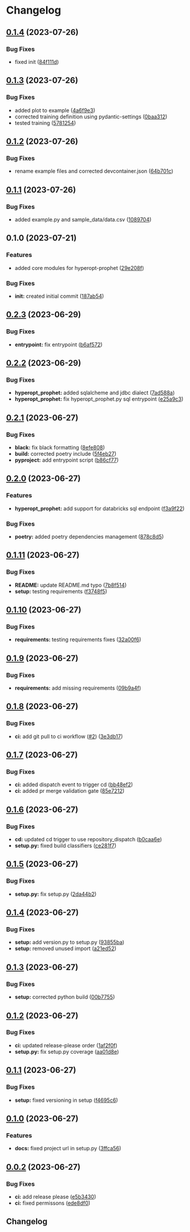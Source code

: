 # Changelog

## [0.1.4](https://github.com/Broomva/hyperopt_prophet/compare/v0.1.3...v0.1.4) (2023-07-26)


### Bug Fixes

* fixed init ([84f111d](https://github.com/Broomva/hyperopt_prophet/commit/84f111da82321656c3b10676c2454c10bda2aa61))

## [0.1.3](https://github.com/Broomva/hyperopt_prophet/compare/v0.1.2...v0.1.3) (2023-07-26)


### Bug Fixes

* added plot to example ([4a6f9e3](https://github.com/Broomva/hyperopt_prophet/commit/4a6f9e30b4c60399449dd65a636e69fa35747495))
* corrected training definition using pydantic-settings ([0baa312](https://github.com/Broomva/hyperopt_prophet/commit/0baa31240e930b1ebba2641b92fc3155dce4ac67))
* tested training ([5781254](https://github.com/Broomva/hyperopt_prophet/commit/5781254838a70bbce161e5c462814e72d3f91020))

## [0.1.2](https://github.com/Broomva/hyperopt_prophet/compare/v0.1.1...v0.1.2) (2023-07-26)


### Bug Fixes

* rename example files and corrected devcontainer.json ([64b701c](https://github.com/Broomva/hyperopt_prophet/commit/64b701c4959b5e353951607332c40ce1cf3898c2))

## [0.1.1](https://github.com/Broomva/hyperopt_prophet/compare/v0.1.0...v0.1.1) (2023-07-26)


### Bug Fixes

* added example.py and sample_data/data.csv ([1089704](https://github.com/Broomva/hyperopt_prophet/commit/1089704042fdf8aa66ce24437f6750154202b5ed))

## 0.1.0 (2023-07-21)


### Features

* added core modules for hyperopt-prophet ([29e208f](https://github.com/Broomva/hyperopt_prophet/commit/29e208f2c0bd7117506d5a9480058a09f09dbfc5))


### Bug Fixes

* **init:** created initial commit ([187ab54](https://github.com/Broomva/hyperopt_prophet/commit/187ab54ddcb0bce51351e58335e236a4bcd086a7))

## [0.2.3](https://github.com/Broomva/hyperopt_prophet/compare/v0.2.2...v0.2.3) (2023-06-29)


### Bug Fixes

* **entrypoint:** fix entrypoint ([b6af572](https://github.com/Broomva/hyperopt_prophet/commit/b6af572602dea33855bce2f7571846e8f7717132))

## [0.2.2](https://github.com/Broomva/hyperopt_prophet/compare/v0.2.1...v0.2.2) (2023-06-29)


### Bug Fixes

* **hyperopt_prophet:** added sqlalcheme and jdbc dialect ([7ad588a](https://github.com/Broomva/hyperopt_prophet/commit/7ad588aa82e05d4857ac4a8f1d51622198ddeb46))
* **hyperopt_prophet:** fix hyperopt_prophet.py sql entrypoint ([e25a9c3](https://github.com/Broomva/hyperopt_prophet/commit/e25a9c32b6f7e03b275e3126b406f69c0c43ef98))

## [0.2.1](https://github.com/Broomva/hyperopt_prophet/compare/v0.2.0...v0.2.1) (2023-06-27)


### Bug Fixes

* **black:** fix black formatting ([8efe808](https://github.com/Broomva/hyperopt_prophet/commit/8efe8089c311a28dcedfcd5d919eaa09c02839a0))
* **build:** corrected poetry include ([5f4eb27](https://github.com/Broomva/hyperopt_prophet/commit/5f4eb277bfe9f5af24a8badfe90c77551fce449d))
* **pyproject:** add entrypoint script ([b86cf77](https://github.com/Broomva/hyperopt_prophet/commit/b86cf770dabf2393e6fee76a2fbce4bd5d02fae1))

## [0.2.0](https://github.com/Broomva/hyperopt_prophet/compare/v0.1.11...v0.2.0) (2023-06-27)


### Features

* **hyperopt_prophet:** add support for databricks sql endpoint ([f3a9f22](https://github.com/Broomva/hyperopt_prophet/commit/f3a9f2267a6c2925aa9b8b9d849ef51a1ec8e407))


### Bug Fixes

* **poetry:** added poetry dependencies management ([878c8d5](https://github.com/Broomva/hyperopt_prophet/commit/878c8d53e4a3a8a07fe5d329e55d8efa04fdff2a))

## [0.1.11](https://github.com/Broomva/hyperopt_prophet/compare/v0.1.10...v0.1.11) (2023-06-27)


### Bug Fixes

* **README:** update README.md typo ([7b8f514](https://github.com/Broomva/hyperopt_prophet/commit/7b8f514d4ba4647a39fbe9f371892b4eeca75b5c))
* **setup:** testing requirements ([f3748f5](https://github.com/Broomva/hyperopt_prophet/commit/f3748f5ff2de63eb7f305b48ec74a0341b84b4bf))

## [0.1.10](https://github.com/Broomva/hyperopt_prophet/compare/v0.1.9...v0.1.10) (2023-06-27)


### Bug Fixes

* **requirements:** testing requirements fixes ([32a00f6](https://github.com/Broomva/hyperopt_prophet/commit/32a00f685261ff4d449417f2c19c449591bc047b))

## [0.1.9](https://github.com/Broomva/hyperopt_prophet/compare/v0.1.8...v0.1.9) (2023-06-27)


### Bug Fixes

* **requirements:** add missing requirements ([09b9a4f](https://github.com/Broomva/hyperopt_prophet/commit/09b9a4fda460bed158378e588b3b497b30bfc2ff))

## [0.1.8](https://github.com/Broomva/hyperopt_prophet/compare/v0.1.7...v0.1.8) (2023-06-27)


### Bug Fixes

* **ci:** add git pull to ci workflow ([#2](https://github.com/Broomva/hyperopt_prophet/issues/2)) ([3e3db17](https://github.com/Broomva/hyperopt_prophet/commit/3e3db17778e47a009b635ebc91d9904374819287))

## [0.1.7](https://github.com/Broomva/hyperopt_prophet/compare/v0.1.6...v0.1.7) (2023-06-27)


### Bug Fixes

* **ci:** added dispatch event to trigger cd ([bb48ef2](https://github.com/Broomva/hyperopt_prophet/commit/bb48ef2159e0151daf545ad68714b9cef09ec767))
* **ci:** added pr merge validation gate ([85e7212](https://github.com/Broomva/hyperopt_prophet/commit/85e72128d5521ed17716a3fde3f96c506c729fe5))

## [0.1.6](https://github.com/Broomva/hyperopt_prophet/compare/v0.1.5...v0.1.6) (2023-06-27)


### Bug Fixes

* **cd:** updated cd trigger to use repository_dispatch ([b0caa6e](https://github.com/Broomva/hyperopt_prophet/commit/b0caa6ee2e0c8ab2642d5633978601c7b252d1e7))
* **setup.py:** fixed build classifiers ([ce281f7](https://github.com/Broomva/hyperopt_prophet/commit/ce281f738400806cabbdb535d87e4ef3a4b08240))

## [0.1.5](https://github.com/Broomva/hyperopt_prophet/compare/v0.1.4...v0.1.5) (2023-06-27)


### Bug Fixes

* **setup.py:** fix setup.py ([2da44b2](https://github.com/Broomva/hyperopt_prophet/commit/2da44b23ff81575461170e7be427954da7786bd6))

## [0.1.4](https://github.com/Broomva/hyperopt_prophet/compare/v0.1.3...v0.1.4) (2023-06-27)


### Bug Fixes

* **setup:** add version.py to setup.py ([93855ba](https://github.com/Broomva/hyperopt_prophet/commit/93855ba11a96fded368421952a2f1192f25da717))
* **setup:** removed unused import ([a21ed52](https://github.com/Broomva/hyperopt_prophet/commit/a21ed529a35cafc40adbd543a6fa05ffc6751506))

## [0.1.3](https://github.com/Broomva/hyperopt_prophet/compare/v0.1.2...v0.1.3) (2023-06-27)


### Bug Fixes

* **setup:** corrected python build ([00b7755](https://github.com/Broomva/hyperopt_prophet/commit/00b77550a16f5bf0520608c80158f08e98c27ef3))

## [0.1.2](https://github.com/Broomva/hyperopt_prophet/compare/v0.1.1...v0.1.2) (2023-06-27)


### Bug Fixes

* **ci:** updated release-please order ([1af2f0f](https://github.com/Broomva/hyperopt_prophet/commit/1af2f0fe1bfb94204a145cdb7931ed8e2299ecaa))
* **setup.py:** fix setup.py coverage ([aa01d8e](https://github.com/Broomva/hyperopt_prophet/commit/aa01d8ea97be486b634470b8454efef42c8f3690))

## [0.1.1](https://github.com/Broomva/hyperopt_prophet/compare/v0.1.0...v0.1.1) (2023-06-27)


### Bug Fixes

* **setup:** fixed versioning in setup ([f4695c6](https://github.com/Broomva/hyperopt_prophet/commit/f4695c6cc433c10e4454c0604619382efc00161d))

## [0.1.0](https://github.com/Broomva/hyperopt_prophet/compare/v0.0.2...v0.1.0) (2023-06-27)


### Features

* **docs:** fixed project url in setup.py ([3ffca56](https://github.com/Broomva/hyperopt_prophet/commit/3ffca561b84011f7f5035b45546151f3b9e1b8c9))

## [0.0.2](https://github.com/Broomva/hyperopt_prophet/compare/0.0.1...v0.0.2) (2023-06-27)


### Bug Fixes

* **ci:** add release please ([e5b3430](https://github.com/Broomva/hyperopt_prophet/commit/e5b3430bb5c2c90b6fb23a26cbcdd75dd9d3eacf))
* **ci:** fixed permissons ([ede8df0](https://github.com/Broomva/hyperopt_prophet/commit/ede8df04a7d88e357a3d9e0d155354441e1c1d89))

## Changelog
